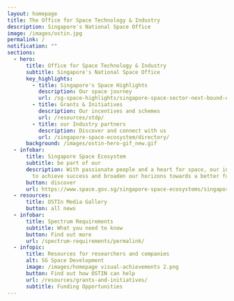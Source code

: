 ```yaml
---
layout: homepage
title: The Office for Space Technology & Industry
description: Singapore's National Space Office
image: /images/ostin.jpg
permalink: /
notification: ""
sections:
  - hero:
      title: Office for Space Technology & Industry
      subtitle: Singapore's National Space Office
      key_highlights:
        - title: Singapore's Space Highlights
          description: Our space journey
          url: /sg-space-highlights/singapore-space-sector-next-bound-of-development/
        - title: Grants & Initiatives
          description: Our incentives and schemes
          url: /resources/stdp/
        - title: our Industry partners
          description: Discover and connect with us
          url: /singapore-space-ecosystem/directory/
      background: /images/ostin-hero-gif_new.gif
  - infobar:
      title: Singapore Space Ecosystem
      subtitle: be part of our
      description: With passionate people and a heart for space, our industry strives
        to achieve success and broaden our horizons towards a better future.
      button: discover
      url: https://www.space.gov.sg/singapore-space-ecosystems/singapore-space-ecosystem/
  - resources:
      title: OSTIn Media Gallery
      button: all news
  - infobar:
      title: Spectrum Requirements
      subtitle: What you need to know
      button: Find out more
      url: /spectrum-requirements/permalink/
  - infopic:
      title: Resources for researchers and companies
      alt: SG Space Development
      image: /images/homepage visual-achievements 2.png
      button: Find out how OSTIN can help
      url: /resources/grants-and-initiatives/
      subtitle: Funding Opportunities
---
```

